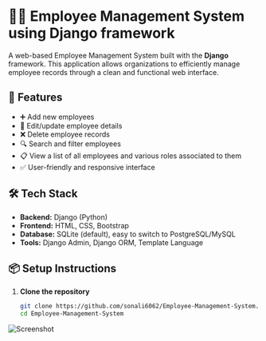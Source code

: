 
# 🧑‍💼 Employee Management System using Django framework

A web-based Employee Management System built with the **Django** framework. This application allows organizations to efficiently manage employee records through a clean and functional web interface.

## 🚀 Features

- ➕ Add new employees  
- 📝 Edit/update employee details  
- ❌ Delete employee records  
- 🔍 Search and filter employees  
- 📋 View a list of all employees  and various roles associated to them
- ✅ User-friendly and responsive interface  

## 🛠️ Tech Stack

- **Backend:** Django (Python)
- **Frontend:** HTML, CSS, Bootstrap
- **Database:** SQLite (default), easy to switch to PostgreSQL/MySQL
- **Tools:** Django Admin, Django ORM, Template Language

## 📦 Setup Instructions

1. **Clone the repository**
   ```bash
   git clone https://github.com/sonali6062/Employee-Management-System.git
   cd Employee-Management-System

![Screenshot](./images/screenshot.png)

